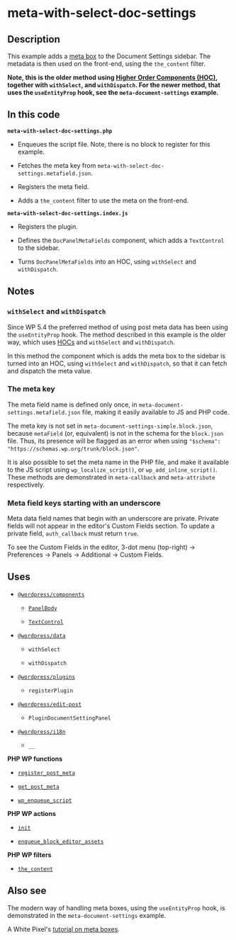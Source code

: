 # meta-with-select-doc-settings

## Description

This example adds a [meta box](https://developer.wordpress.org/plugins/metadata/custom-meta-boxes/) to the Document Settings sidebar. The metadata is then used on the front-end, using the `the_content` filter.

**Note, this is the older method using [Higher Order Components (HOC)](https://legacy.reactjs.org/docs/higher-order-components.html), together with `withSelect`, and `withDispatch`. For the newer method, that uses the `useEntityProp` hook, see the `meta-document-settings` example.**

## In this code

**`meta-with-select-doc-settings.php`**

- Enqueues the script file. Note, there is no block to register for this example.

- Fetches the meta key from `meta-with-select-doc-settings.metafield.json`.

- Registers the meta field.

- Adds a `the_content` filter to use the meta on the front-end.

**`meta-with-select-doc-settings.index.js`**

- Registers the plugin.

- Defines the `DocPanelMetaFields` component, which adds a `TextControl` to the sidebar.

- Turns `DocPanelMetaFields` into an HOC, using `withSelect` and `withDispatch`.

## Notes

### `withSelect` and `withDispatch`

Since WP 5.4 the preferred method of using post meta data has been using the `useEntityProp` hook. The method described in this example is the older way, which uses [HOCs](https://legacy.reactjs.org/docs/higher-order-components.html) and `withSelect` and `withDispatch`.

In this method the component which is adds the meta box to the sidebar is turned into an HOC, using `withSelect` and `withDispatch`, so that it can fetch and dispatch the meta value.

### The meta key

The meta field name is defined only once, in `meta-document-settings.metafield.json` file, making it easily available to JS and PHP code.

The meta key is not set in `meta-document-settings-simple.block.json`, because `metaField` (or, equivalent) is not in the schema for the `block.json` file. Thus, its presence will be flagged as an error when using `"$schema": "https://schemas.wp.org/trunk/block.json"`.

It is also possible to set the meta name in the PHP file, and make it available to the JS script using `wp_localize_script()`, or `wp_add_inline_script()`. These methods are demonstrated in `meta-callback` and `meta-attribute` respectively.

### Meta field keys starting with an underscore

Meta data field names that begin with an underscore are private. Private fields will not appear in the editor's Custom Fields section. To update a private field, `auth_callback` must return `true`.

To see the Custom Fields in the editor, 3-dot menu (top-right) -> Preferences -> Panels -> Additional -> Custom Fields.

## Uses

- [`@wordpress/components`](https://developer.wordpress.org/block-editor/reference-guides/components/)

  - [`PanelBody`](https://developer.wordpress.org/block-editor/reference-guides/components/panel/)

  - [`TextControl`](https://developer.wordpress.org/block-editor/reference-guides/components/text-control/)

- [`@wordpress/data`](https://developer.wordpress.org/block-editor/reference-guides/packages/packages-data/)

  - `withSelect`

  - `withDispatch`

- [`@wordpress/plugins`](https://developer.wordpress.org/block-editor/reference-guides/packages/packages-plugins/)

  - `registerPlugin`

- [`@wordpress/edit-post`](https://developer.wordpress.org/block-editor/reference-guides/packages/packages-edit-post/)

  - `PluginDocumentSettingPanel`

- [`@wordpress/i18n`](https://developer.wordpress.org/block-editor/reference-guides/packages/packages-i18n/)

  - `__`

**PHP WP functions**

- [`register_post_meta`](https://developer.wordpress.org/reference/functions/register_post_meta/)

- [`get_post_meta`](https://developer.wordpress.org/reference/functions/get_post_meta/)

- [`wp_enqueue_script`](https://developer.wordpress.org/reference/functions/wp_enqueue_script/)

**PHP WP actions**

- [`init`](https://developer.wordpress.org/reference/hooks/init/)

- [`enqueue_block_editor_assets`](https://developer.wordpress.org/reference/hooks/enqueue_block_editor_assets/)

**PHP WP filters**

- [`the_content`](https://developer.wordpress.org/reference/functions/the_content/)

## Also see

The modern way of handling meta boxes, using the `useEntityProp` hook, is demonstrated in the `meta-document-settings` example.

A White Pixel's [tutorial on meta boxes](https://awhitepixel.com/blog/how-to-add-post-meta-fields-to-gutenberg-document-sidebar/).
